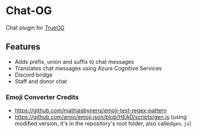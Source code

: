 # Chat-OG
Chat plugin for [TrueOG](https://github.com/true-og/true-og)
## Features
- Adds prefix, union and suffix to chat messages
- Translates chat messages using Azure Cognitive Services
- Discord bridge
- Staff and donor chat
### Emoji Converter Credits
- https://github.com/mathiasbynens/emoji-test-regex-pattern
- https://github.com/amio/emoji.json/blob/HEAD/scripts/gen.js (using modified version, it's in the repository's root folder, also called`gen.js`)
